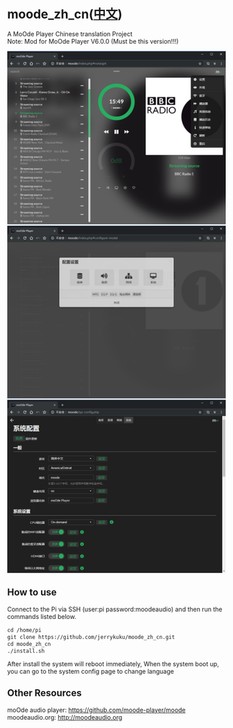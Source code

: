 # moode_zh_cn([中文](/README_ZH.md))
A MoOde Player Chinese translation Project  
Note: Mod for MoOde Player V6.0.0 (Must be this version!!!)

![](/screenshots/screenshot_1.png)
![](/screenshots/screenshot_2.png)
![](/screenshots/screenshot_3.png)

## How to use

Connect to the Pi via SSH (user:pi password:moodeaudio) and then run the commands listed below.
```
cd /home/pi
git clone https://github.com/jerrykuku/moode_zh_cn.git
cd moode_zh_cn
./install.sh
```
After install the system will reboot immediately, When the system boot up, you can go to the system config page to change language

## Other Resources
moOde audio player: https://github.com/moode-player/moode<br>
moodeaudio.org: http://moodeaudio.org<br/>
